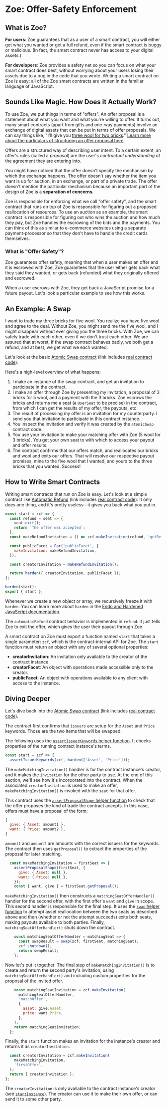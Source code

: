 # Zoe: Offer-Safety Enforcement

<Zoe-Version/>

## What is Zoe?

__For users__: Zoe guarantees that as a user of a smart contract, you
will either get what you wanted or get a full refund, even if the
smart contract is buggy or malicious. (In fact, the smart contract
never has access to your digital assets.)

__For developers__: Zoe provides a safety net so you can focus on what
your smart contract does best, without worrying about your users
losing their assets due to a bug in the code that you wrote. Writing a
smart contract on Zoe is easy: all of the Zoe smart contracts are
written in the familiar language of JavaScript.

## Sounds Like Magic. How Does it Actually Work?

To use Zoe, we put things in terms of "offers". An offer proposal is a
statement about what you want and what you're willing to offer. It
turns out, many smart contracts (apart from gifts and one-way
payments) involve an exchange of digital assets that can be put in
terms of offer proposals. We
can say things like, "I'll give you [three wool for two
bricks](https://en.wikipedia.org/wiki/Catan)." [Learn more about the
particulars of structuring an offer proposal here](./proposal.md).

Offers are a structured way of describing user intent. To a certain
extent, an offer's rules (called a *proposal*) are the user's
*contractual understanding* of the agreement they are entering into.

You might have noticed that the offer doesn't specify the mechanism by
which the exchange happens. The offer doesn't say whether the item you
want is up for auction, in an exchange, or part of a private trade.
The offer doesn't mention the particular mechanism because an
important part of the design of Zoe is a __separation of concerns__.

Zoe is responsible for enforcing what we call "offer safety", and the
smart contract that runs on top of Zoe is responsible for figuring out
a proposed reallocation of resources. To use an auction as an example,
the smart contract is responsible for figuring out who wins the
auction and how much they pay, but Zoe handles the escrowing of the
bids and the payments. You can think of this as similar to e-commerce
websites using a separate payment-processor so that they don't have to
handle the credit cards themselves.

### What is "Offer Safety"?

Zoe guarantees offer safety, meaning that when a user makes an offer
and it is escrowed with Zoe, Zoe guarantees that the user either
gets back what they said they wanted, or gets back (refunded) what they
originally offered and escrowed.

When a user escrows with Zoe, they get back
a JavaScript promise for a future payout. Let's
look a particular example to see how this works.

## An Example: A Swap

I want to trade my three bricks for five wool. You realize you have
five wool and agree to the deal. Without Zoe, you might send
me the five wool, and I might disappear without ever giving you the
three bricks. With Zoe, we can safely trade with each other,
even if we don't trust each other. We are assured that at worst, if
the swap contract behaves badly, we both get a refund, and at
best, we get what we each wanted.

Let's look at the basic [Atomic Swap contract](/guides/zoe/contracts/atomic-swap.md)
(link includes [real contract code](https://github.com/Agoric/agoric-sdk/blob/f29591519809dbadf19db0a26f38704d87429b89/packages/zoe/src/contracts/atomicSwap.js)).

Here's a high-level overview of what happens:
1. I make an instance of the swap contract, and get an invitation to
   participate in the contract.
2. I make an offer through Zoe by presenting my invitation, a proposal
   of 3 bricks for 5 wool, and a payment with the 3 bricks. Zoe escrows
   the bricks and returns me a seat (a `UserSeat` to be precise) in the
   contract, from which I can get the results of my offer, the payouts, etc.
3. The result of processing my offer is an invitation for my counterparty.
   I send you that invitation to participate in this contract instance.
4. You inspect the invitation and verify it was created by the
   `atomicSwap` contract code.
5. You use your invitation to make your matching offer with Zoe (5 wool for
   3 bricks). You get your own seat
   to with which to access your payout and offer results.
6. The contract confirms that our offers match, and reallocates our bricks
   and wool and exits our offers. That will resolve our respective payout
   promises, mine to the five wool that I wanted, and yours to the three
   bricks that you wanted. Success!

## How to Write Smart Contracts

Writing smart contracts that run on Zoe is easy. Let's look
at a simple contract like [Automatic Refund](/guides/zoe/contracts/automatic-refund.md)
(link includes [real contract
code](https://github.com/Agoric/agoric-sdk/blob/4e0aece631d8310c7ab8ef3f46fad8981f64d208/packages/zoe/src/contracts/automaticRefund.js)).
It only does one thing, and it's pretty useless&mdash;it gives you back what you put in.

```js
const start = zcf => {
  const refund = seat => {
    seat.exit();
    return `The offer was accepted`;
  };
  const makeRefundInvitation = () => zcf.makeInvitation(refund, 'getRefund');

  const publicFacet = Far('publicFacet', {
    makeInvitation: makeRefundInvitation,
  });

  const creatorInvitation = makeRefundInvitation();

  return harden({ creatorInvitation, publicFacet });
};

harden(start);
export { start };
```
Whenever we create a new object or array, we recursively
freeze it with `harden`. You can learn more about `harden` in the
[Endo and Hardened JavaScript
documentation](https://github.com/endojs/endo/blob/HEAD/packages/ses/README.md).

The `automaticRefund` contract behavior is implemented in `refund`.
It just tells Zoe to exit the offer, which gives the user their payout
through Zoe.

A smart contract on Zoe must export a function named `start` that
takes a single parameter: `zcf`, which is the contract-internal API
for Zoe. The `start` function must return an object with any of
several optional properties:
- **creatorInvitation**: An invitation only available to the creator of the contract instance.
- **creatorFacet**: An object with operations made accessible only to the creator.
- **publicFacet**: An object with operations available to any client with access to the instance.

## Diving Deeper

Let's dive back into the [Atomic Swap contract](/guides/zoe/contracts/atomic-swap.md)
(link includes [real contract code](https://github.com/Agoric/agoric-sdk/blob/f29591519809dbadf19db0a26f38704d87429b89/packages/zoe/src/contracts/atomicSwap.js)).

The contract first confirms that `issuers` are setup for the `Asset` and `Price` keywords. Those are the two items that will be swapped.

The following uses the [`assertIssuerKeywords` helper function](/reference/zoe-api/zoe-helpers.md#assertissuerkeywords-zcf-keywords). It
checks properties of the running contract instance's terms.
```js
const start = zcf => {
  assertIssuerKeywords(zcf, harden(['Asset', 'Price']));
```

The `makeMatchingInvitation()` handler is for the contract instance's creator, and it
makes the `invitation` for the other party to use. At the end of this section, we'll see how it's incorporated into
the contract. When the associated `creatorInvitation` is used to make an offer, `makeMatchingInvitation()` is invoked
with the `seat` for that offer.

This contract uses the
[`assertProposalShape` helper function](/reference/zoe-api/zoe-helpers.md#assertproposalshape-seat-expected) to
check that the offer proposes the kind of trade the contract accepts. In this case, offers must
have a proposal of the form:
```js
{
  give: { Asset: amount1 },
  want: { Price: amount2 },
}
```

`amount1` and `amount2` are amounts with the correct issuers for the keywords.
The contract then uses `getProposal()` to extract the properties of the proposal for later matching.
```js
  const makeMatchingInvitation = firstSeat => {
    assertProposalShape(firstSeat, {
      give: { Asset: null },
      want: { Price: null },
    });
    const { want, give } = firstSeat.getProposal();
```

`makeMatchingInvitation()` then constructs a `matchingSeatOfferHandler()` handler
for the second offer, with the first offer's `want` and `give` in scope. This second
handler is responsible for the final step.
It uses the [`swap` helper  function](/reference/zoe-api/zoe-helpers.md#swap-zcf-leftseat-rightseat)
to attempt asset reallocation between the two seats as described above and then
(whether or not the attempt succeeds) exits both seats, making payouts available to
both parties. Finally, `matchingSeatOfferHandler()` shuts down the contract.
```js
    const matchingSeatOfferHandler = matchingSeat => {
      const swapResult = swap(zcf, firstSeat, matchingSeat);
      zcf.shutdown();
      return swapResult;
    };
```

Now let's put it together. The final step of `makeMatchingInvitation()`
is to create and return the second party's invitation, using
`matchingSeatOfferHandler()` and including custom properties for the proposal of the invited offer.
```js
    const matchingSeatInvitation = zcf.makeInvitation(
      matchingSeatOfferHandler,
      'matchOffer',
      {
        asset: give.Asset,
        price: want.Price,
      },
    );
    return matchingSeatInvitation;
  };
```

Finally, the `start` function makes an invitation for the instance's creator
and returns it as `creatorInvitation`.
```js
  const creatorInvitation = zcf.makeInvitation(
    makeMatchingInvitation,
    'firstOffer',
  );
  return { creatorInvitation };
};
```

The `creatorInvitation` is only available to the contract instance's creator
(see [`startInstance`](/reference/zoe-api/zoe.md#e-zoe-startinstance-installation-issuerkeywordrecord-terms-privateargs)).
The creator can use it to make their own offer, or can send it to some other party.
